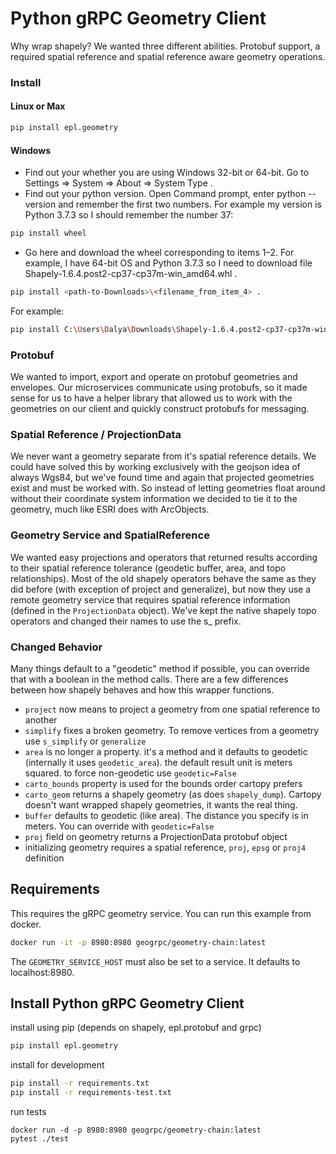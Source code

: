 # Python gRPC Geometry Client
Why wrap shapely? We wanted three different abilities. Protobuf support, a required spatial reference and spatial reference aware geometry operations.

### Install

#### Linux or Max
```bash
pip install epl.geometry
```

#### Windows
- Find out your whether you are using Windows 32-bit or 64-bit. Go to Settings => System => About => System Type .
- Find out your python version. Open Command prompt, enter python --version and remember the first two numbers. For example my version is Python 3.7.3 so I should remember the number 37:
```bash
pip install wheel
```
- Go here and download the wheel corresponding to items 1–2. For example, I have 64-bit OS and Python 3.7.3 so I need to download file Shapely-1.6.4.post2-cp37-cp37m-win_amd64.whl .
```bash
pip install <path-to-Downloads>\<filename_from_item_4> .
```
For example:
```bash
pip install C:\Users\Dalya\Downloads\Shapely-1.6.4.post2-cp37-cp37m-win_amd64.whl .
```

### Protobuf
We wanted to import, export and operate on protobuf geometries and envelopes. Our microservices communicate using protobufs, so it made sense for us to have a helper library that allowed us to work with the geometries on our client and quickly construct protobufs for messaging.

### Spatial Reference / ProjectionData
We never want a geometry separate from it's spatial reference details. We could have solved this by working exclusively with the geojson idea of always Wgs84, but we've found time and again that projected geometries exist and must be worked with. So instead of letting geometries float around without their coordinate system information we decided to tie it to the geometry, much like ESRI does with ArcObjects.

### Geometry Service and SpatialReference
We wanted easy projections and operators that returned results according to their spatial reference tolerance (geodetic buffer, area, and topo relationships). Most of the old shapely operators behave the same as they did before (with exception of project and generalize), but now they use a remote geometry service that requires spatial reference information (defined in the `ProjectionData` object). We've kept the native shapely topo operators and changed their names to use the s_ prefix.

### Changed Behavior
Many things default to a "geodetic" method if possible, you can override that with a boolean in the method calls. There are a few differences between how shapely behaves and how this wrapper functions.
- `project` now means to project a geometry from one spatial reference to another 
- `simplify` fixes a broken geometry. To remove vertices from a geometry use `s_simplify` or `generalize`
- `area` is no longer a property. it's a method and it defaults to geodetic (internally it uses `geodetic_area`). the default result unit is meters squared. to force non-geodetic use `geodetic=False`
- `carto_bounds` property is used for the bounds order cartopy prefers
- `carto_geom` returns a shapely geometry (as does `shapely_dump`). Cartopy doesn't want wrapped shapely geometries, it wants the real thing.
- `buffer` defaults to geodetic (like area). The distance you specify is in meters. You can override with `geodetic=False`
- `proj` field on geometry returns a ProjectionData protobuf object
- initializing geometry requires a spatial reference, `proj`, `epsg` or `proj4` definition

## Requirements
This requires the gRPC geometry service. You can run this example from docker. 
```bash
docker run -it -p 8980:8980 geogrpc/geometry-chain:latest
```

The `GEOMETRY_SERVICE_HOST` must also be set to a service. It defaults to localhost:8980.

## Install Python gRPC Geometry Client

install using pip (depends on shapely, epl.protobuf and grpc)
```bash
pip install epl.geometry
```

install for development
```bash
pip install -r requirements.txt
pip install -r requirements-test.txt
```

run tests
```shell script
docker run -d -p 8980:8980 geogrpc/geometry-chain:latest
pytest ./test
```


